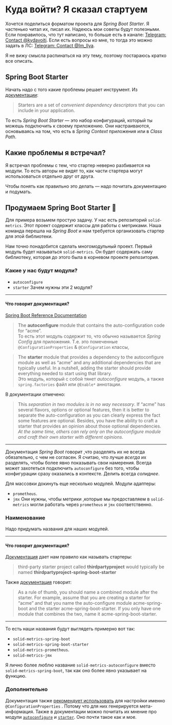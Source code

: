 # Куда войти? Я сказал стартуем
Хочется поделиться форматом проекта для *Spring Boot Starter*. Я частенько читал их, писал их. Надеюсь мои советы будут полезными. Если понравилось, что тут написано, то больше есть в канале: [Telegram: Contact @kydavoiti](https://t.me/kydavoiti/43). Если есть вопросы ко мне, то тогда это можно задать в ЛС: [Telegram: Contact @Im_Ilya](https://t.me/Im_Ilya).

Я не вижу смысла распинаться на эту тему, поэтому постараюсь кратко все описать.

## Spring Boot Starter
Начать надо с того какие проблемы решает инструмент. Из [документации](https://docs.spring.io/spring-boot/docs/current/reference/htmlsingle/#using.build-systems.starters): 
> Starters are a set of *convenient dependency descriptors* that you can include in your application.   

То есть *Spring Boot Starter* — это набор конфигураций, который ты можешь подключить к своему приложению. Они настраиваются, основываясь на том, что есть в *Spring Context* приложения или в *Class Path*. 

## Какие проблемы я встречал? 
Я встречал проблемы с тем, что стартер неверно разбивается на модули. То есть авторы не видят то, как части стартера могут использоваться отдельно друг от друга.

Чтобы понять как правильно это делать — надо почитать документацию и подумать. 

## Продумаем Spring Boot Starter 🤔
Для примера возьмем простую задачу. У нас есть репозиторий `solid-metrics`. Этот проект содержит классы для работы с метриками. Наша команда перешла на *Spring Boot* и нам требуется организовать стартер для этой библиотеки.

Нам точно понадобится сделать многомодульный проект. Первый модуль будет называться `solid-metrics`. Он будет содержать саму библиотеку, которая до этого была в корневом проекте репозитория.

### Какие у нас будут модули? 

- `autoconfigure`
- `starter`
Зачем нужны эти 2 модуля? 

- - - -

#### Что говорит документация? 

[Spring Boot Reference Documentation](https://docs.spring.io/spring-boot/docs/current/reference/htmlsingle/#features.developing-auto-configuration.custom-starter)

> The **autoconfigure** module that contains the auto-configuration code for “acme”.  
То есть этот модуль содержит то, что обычно называется *Spring Config* для приложения. Т.е. это помеченные `@ConfigurationProperties` & `@Configuration` классы, 

> The **starter** module that provides a dependency to the autoconfigure module as well as “acme” and any additional dependencies that are typically useful. In a nutshell, adding the starter should provide everything needed to start using that library.  
Это модуль, который с собой тянет *autoconfigure* модуль, а также `spring.factories` файл или `@Enable*` аннотации.

В документации отмечено: 
> This *separation in two modules is in no way necessary*. If “acme” has several flavors, options or optional features, then it is better to separate the auto-configuration as you can clearly express the fact some features are optional. Besides, you have the ability to craft a starter that provides an opinion about those optional dependencies. *At the same time, others can rely only on the autoconfigure module and craft their own starter with different opinions*.  

- - - -

Документация *Spring Boot* говорит ,что разделять их не всегда обязательно, с чем не согласен. Я считаю, что лучше *всегда* их разделять, чтобы более явно показывать свои намерения. Всегда может захотеться подключить `autoconfigure` без того, чтобы конфигурации сразу оказались в контексте. Делить всегда *солиднее*. 

Для массовки докинуть еще несколько модулей. Модули адаптеры: 
- `prometheus`. 
- `jmx`
Они нужны, чтобы метрики ,которые мы предоставляем в `solid-metrics` могли работать через `prometheus` и `jmx` соответственно. 

### Наименование

Надо придумать названия для наших модулей. 

- - - -

#### Что говорит документация? 

[Документация](https://docs.spring.io/spring-boot/docs/current/reference/htmlsingle/#using.build-systems.starters) дает нам правило как называть стартеры: 
> third-party starter project called **thirdpartyproject** would typically be named **thirdpartyproject-spring-boot-starter**  

Также [документация](https://docs.spring.io/spring-boot/docs/current/reference/htmlsingle/#features.developing-auto-configuration.custom-starter) говорит: 
> As a rule of thumb, you should name a combined module after the starter. For example, assume that you are creating a starter for “acme” and that you name the auto-configure module acme-spring-boot and the starter acme-spring-boot-starter. If you only have one module that combines the two, name it acme-spring-boot-starter.  

- - - -

То есть наши названия будут выглядеть примерно вот так: 
- `solid-metrics-spring-boot`
- `solid-metrics-spring-boot-starter`
- `solid-metrics-prometheus`. 
- `solid-metrics-jmx`

Я лично более люблю название `solid-metrics-autoconfigure` вместо `solid-metrics-spring-boot`, так как оно более явно указывает на функцию.

### Дополнительно 

Документация также [рекомендует использовать](https://docs.spring.io/spring-boot/docs/current/reference/htmlsingle/#features.developing-auto-configuration.custom-starter.configuration-keys) для настройки именно `@ConfigurationProperties` . Потому что для них генерируется мета-информация. Также в документации можно почитать их мнение про модули [`autoconfigure`](https://docs.spring.io/spring-boot/docs/current/reference/htmlsingle/#features.developing-auto-configuration.custom-starter.autoconfigure-module) и [`starter`](https://docs.spring.io/spring-boot/docs/current/reference/htmlsingle/#features.developing-auto-configuration.custom-starter.starter-module). Оно почти такое как и мое.
